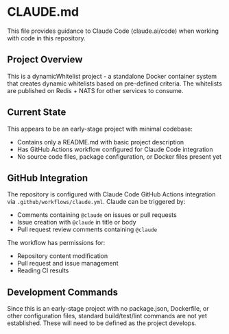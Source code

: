 # CLAUDE.md

This file provides guidance to Claude Code (claude.ai/code) when working with code in this repository.

## Project Overview

This is a dynamicWhitelist project - a standalone Docker container system that creates dynamic whitelists based on pre-defined criteria. The whitelists are published on Redis + NATS for other services to consume.

## Current State

This appears to be an early-stage project with minimal codebase:
- Contains only a README.md with basic project description
- Has GitHub Actions workflow configured for Claude Code integration
- No source code files, package configuration, or Docker files present yet

## GitHub Integration

The repository is configured with Claude Code GitHub Actions integration via `.github/workflows/claude.yml`. Claude can be triggered by:
- Comments containing `@claude` on issues or pull requests
- Issue creation with `@claude` in title or body
- Pull request review comments containing `@claude`

The workflow has permissions for:
- Repository content modification
- Pull request and issue management
- Reading CI results

## Development Commands

Since this is an early-stage project with no package.json, Dockerfile, or other configuration files, standard build/test/lint commands are not yet established. These will need to be defined as the project develops.